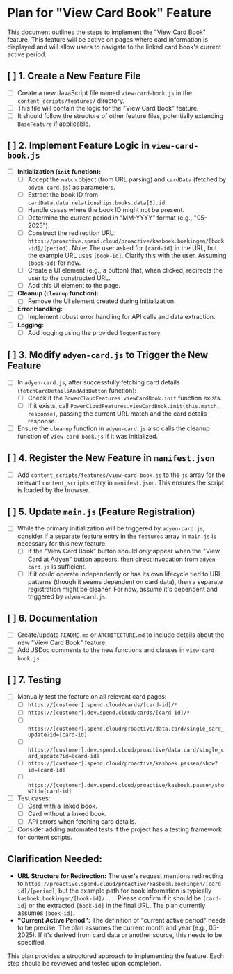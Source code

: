# Plan for "View Card Book" Feature

This document outlines the steps to implement the "View Card Book" feature. This feature will be active on pages where card information is displayed and will allow users to navigate to the linked card book\'s current active period.

## [ ] 1. Create a New Feature File

*   [ ] Create a new JavaScript file named `view-card-book.js` in the `content_scripts/features/` directory.
*   [ ] This file will contain the logic for the "View Card Book" feature.
*   [ ] It should follow the structure of other feature files, potentially extending `BaseFeature` if applicable.

## [ ] 2. Implement Feature Logic in `view-card-book.js`

*   [ ] **Initialization (`init` function):**
    *   [ ] Accept the `match` object (from URL parsing) and `cardData` (fetched by `adyen-card.js`) as parameters.
    *   [ ] Extract the book ID from `cardData.data.relationships.books.data[0].id`.
    *   [ ] Handle cases where the book ID might not be present.
    *   [ ] Determine the current period in "MM-YYYY" format (e.g., "05-2025").
    *   [ ] Construct the redirection URL: `https://proactive.spend.cloud/proactive/kasboek.boekingen/[book-id]/[period]`. Note: The user asked for `[card-id]` in the URL, but the example URL uses `[book-id]`. Clarify this with the user. Assuming `[book-id]` for now.
    *   [ ] Create a UI element (e.g., a button) that, when clicked, redirects the user to the constructed URL.
    *   [ ] Add this UI element to the page.
*   [ ] **Cleanup (`cleanup` function):**
    *   [ ] Remove the UI element created during initialization.
*   [ ] **Error Handling:**
    *   [ ] Implement robust error handling for API calls and data extraction.
*   [ ] **Logging:**
    *   [ ] Add logging using the provided `loggerFactory`.

## [ ] 3. Modify `adyen-card.js` to Trigger the New Feature

*   [ ] In `adyen-card.js`, after successfully fetching card details (`fetchCardDetailsAndAddButton` function):
    *   [ ] Check if the `PowerCloudFeatures.viewCardBook.init` function exists.
    *   [ ] If it exists, call `PowerCloudFeatures.viewCardBook.init(this.match, response)`, passing the current URL match and the card details response.
*   [ ] Ensure the `cleanup` function in `adyen-card.js` also calls the cleanup function of `view-card-book.js` if it was initialized.

## [ ] 4. Register the New Feature in `manifest.json`

*   [ ] Add `content_scripts/features/view-card-book.js` to the `js` array for the relevant `content_scripts` entry in `manifest.json`. This ensures the script is loaded by the browser.

## [ ] 5. Update `main.js` (Feature Registration)

*   [ ] While the primary initialization will be triggered by `adyen-card.js`, consider if a separate feature entry in the `features` array in `main.js` is necessary for this new feature.
    *   [ ] If the "View Card Book" button should *only* appear when the "View Card at Adyen" button appears, then direct invocation from `adyen-card.js` is sufficient.
    *   [ ] If it could operate independently or has its own lifecycle tied to URL patterns (though it seems dependent on card data), then a separate registration might be cleaner. For now, assume it\'s dependent and triggered by `adyen-card.js`.

## [ ] 6. Documentation

*   [ ] Create/update `README.md` or `ARCHITECTURE.md` to include details about the new "View Card Book" feature.
*   [ ] Add JSDoc comments to the new functions and classes in `view-card-book.js`.

## [ ] 7. Testing

*   [ ] Manually test the feature on all relevant card pages:
    *   [ ] `https://[customer].spend.cloud/cards/[card-id]/*`
    *   [ ] `https://[customer].dev.spend.cloud/cards/[card-id]/*`
    *   [ ] `https://[customer].spend.cloud/proactive/data.card/single_card_update?id=[card-id]`
    *   [ ] `https://[customer].dev.spend.cloud/proactive/data.card/single_card_update?id=[card-id]`
    *   [ ] `https://[customer].spend.cloud/proactive/kasboek.passen/show?id=[card-id]`
    *   [ ] `https://[customer].dev.spend.cloud/proactive/kasboek.passen/show?id=[card-id]`
*   [ ] Test cases:
    *   [ ] Card with a linked book.
    *   [ ] Card without a linked book.
    *   [ ] API errors when fetching card details.
*   [ ] Consider adding automated tests if the project has a testing framework for content scripts.

## Clarification Needed:

*   **URL Structure for Redirection:** The user\'s request mentions redirecting to `https://proactive.spend.cloud/proactive/kasboek.boekingen/[card-id]/[period]`, but the example path for book information is typically `kasboek.boekingen/[book-id]/...`. Please confirm if it should be `[card-id]` or the extracted `[book-id]` in the final URL. The plan currently assumes `[book-id]`.
*   **"Current Active Period":** The definition of "current active period" needs to be precise. The plan assumes the current month and year (e.g., 05-2025). If it\'s derived from card data or another source, this needs to be specified.

This plan provides a structured approach to implementing the feature. Each step should be reviewed and tested upon completion.
